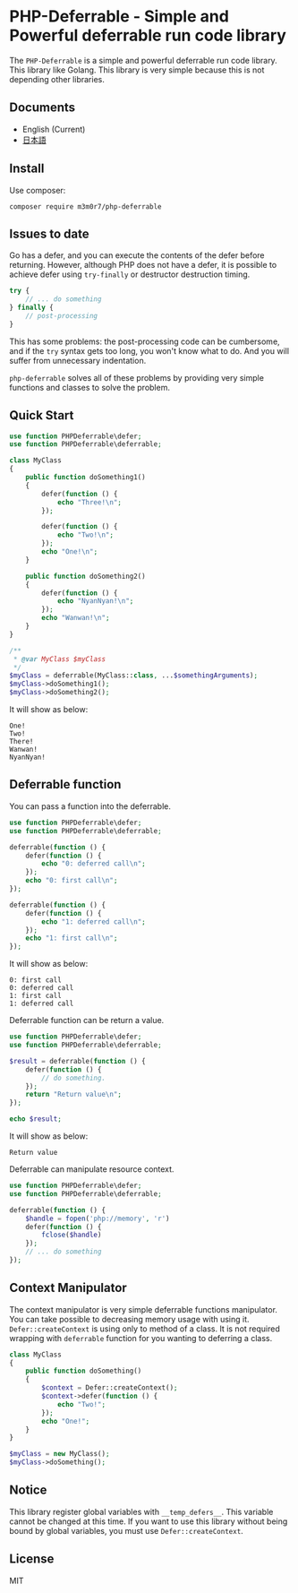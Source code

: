 # PHP-Deferrable - Simple and Powerful deferrable run code library

The `PHP-Deferrable` is a simple and powerful deferrable run code library.
This library like Golang.
This library is very simple because this is not depending other libraries.

## Documents
- English (Current)
- [日本語](./readme-ja.md) 

## Install

Use composer:
```
composer require m3m0r7/php-deferrable
```

## Issues to date
Go has a defer, and you can execute the contents of the defer before returning.
However, although PHP does not have a defer, it is possible to achieve defer using `try-finally` or destructor destruction timing.

```php
try {
    // ... do something
} finally {
    // post-processing
}
```

This has some problems: the post-processing code can be cumbersome, and if the `try` syntax gets too long, you won't know what to do.
And you will suffer from unnecessary indentation.

`php-deferrable` solves all of these problems by providing very simple functions and classes to solve the problem.

## Quick Start
```php
use function PHPDeferrable\defer;
use function PHPDeferrable\deferrable;

class MyClass
{
    public function doSomething1()
    {
        defer(function () {
            echo "Three!\n";
        });

        defer(function () {
            echo "Two!\n";
        });
        echo "One!\n";
    }

    public function doSomething2()
    {
        defer(function () {
            echo "NyanNyan!\n";
        });
        echo "Wanwan!\n";
    }
}

/**
 * @var MyClass $myClass
 */
$myClass = deferrable(MyClass::class, ...$somethingArguments);
$myClass->doSomething1();
$myClass->doSomething2();
```

It will show as below:

```
One!
Two!
There!
Wanwan!
NyanNyan!
```

## Deferrable function
You can pass a function into the deferrable.

```php
use function PHPDeferrable\defer;
use function PHPDeferrable\deferrable;

deferrable(function () {
    defer(function () {
        echo "0: deferred call\n";
    });
    echo "0: first call\n";
});

deferrable(function () {
    defer(function () {
        echo "1: deferred call\n";
    });
    echo "1: first call\n";
});
```

It will show as below:

```
0: first call
0: deferred call
1: first call
1: deferred call
```

Deferrable function can be return a value.

```php
use function PHPDeferrable\defer;
use function PHPDeferrable\deferrable;

$result = deferrable(function () {
    defer(function () {
        // do something.
    });
    return "Return value\n";
});

echo $result;
```

It will show as below:
```
Return value
```

Deferrable can manipulate resource context.

```php
use function PHPDeferrable\defer;
use function PHPDeferrable\deferrable;

deferrable(function () {
    $handle = fopen('php://memory', 'r')
    defer(function () {
        fclose($handle)
    });
    // ... do something
});

```

## Context Manipulator
The context manipulator is very simple deferrable functions manipulator.
You can take possible to decreasing memory usage with using it.
`Defer::createContext` is using only to method of a class.
It is not required wrapping with `deferrable` function for you wanting to deferring a class. 

```php
class MyClass
{
    public function doSomething()
    {
        $context = Defer::createContext();
        $context->defer(function () {
            echo "Two!";
        });
        echo "One!";
    }
}

$myClass = new MyClass();
$myClass->doSomething();
```

## Notice
This library register global variables with `__temp_defers__`.
This variable cannot be changed at this time.
If you want to use this library without being bound by global variables, you must use `Defer::createContext`.

## License
MIT
